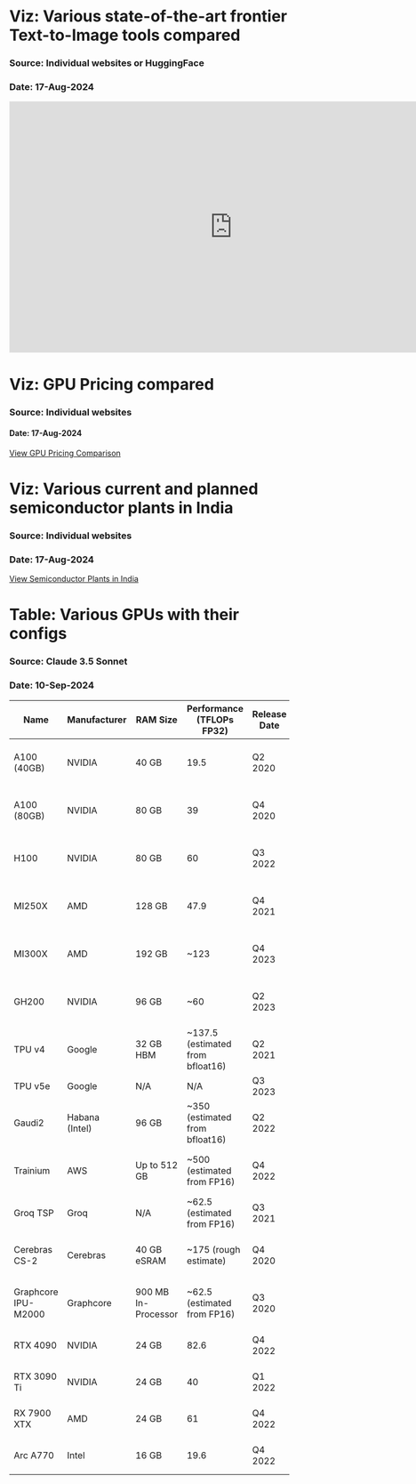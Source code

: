 # Viz: Various state-of-the-art frontier Text-to-Image tools compared
### Source: Individual websites or HuggingFace
### Date: 17-Aug-2024

<!DOCTYPE html>
<html lang="en">
<head>
    <meta charset="UTF-8">
    <meta name="viewport" content="width=device-width, initial-scale=1.0">
    <title>Figma Embed</title>
</head>
<body>

<iframe style="border: 1px solid rgba(0, 0, 0, 0.1);" width="800" height="450" src="https://www.figma.com/embed?embed_host=share&url=https://www.figma.com/embed?embed_host=share&url=https%3A%2F%2Fwww.figma.com%2Fboard%2F31ubjGVmluozgcJJnTdrO1%2FText-to-Image-Tools-Comparision-17Aug2024%3Ft%3DsPVN8w2tpFbN9FP7-1" allowfullscreen></iframe>

</body>
</html>



# Viz: GPU Pricing compared
### Source: Individual websites
#### Date: 17-Aug-2024
[View GPU Pricing Comparison](https://olabs-ai.github.io/genai-observations/gpu_pricing.html)


# Viz: Various current and planned semiconductor plants in India
### Source: Individual websites
### Date: 17-Aug-2024
[View Semiconductor Plants in India](https://olabs-ai.github.io/genai-observations/semiconductor_companies_india2.html)

# Table: Various GPUs with their configs
### Source: Claude 3.5 Sonnet
### Date: 10-Sep-2024
| Name | Manufacturer | RAM Size | Performance (TFLOPs FP32) | Release Date | Architecture | Cores/Units | Cluster Config | Total Accelerator Size | Additional Info | Source URLs |
|------|--------------|----------|---------------------------|---------------|---------------|-------------|----------------|------------------------|-----------------|-------------|
| A100 (40GB) | NVIDIA | 40 GB | 19.5 | Q2 2020 | Ampere | 6912 CUDA cores | DGX A100 (8 GPUs) | 320 GB | 156 TFLOPs per system | https://www.nvidia.com/en-us/data-center/a100/ https://www.nvidia.com/en-us/data-center/dgx-a100/ |
| A100 (80GB) | NVIDIA | 80 GB | 39 | Q4 2020 | Ampere | 6912 CUDA cores | DGX A100 (8 GPUs) | 640 GB | 312 TFLOPs per system | https://www.nvidia.com/en-us/data-center/a100/ https://www.nvidia.com/en-us/data-center/dgx-a100/ |
| H100 | NVIDIA | 80 GB | 60 | Q3 2022 | Hopper | 16896 CUDA cores | DGX H100 (8 GPUs) | 640 GB | 480 TFLOPs per system | https://www.nvidia.com/en-us/data-center/h100/ https://www.nvidia.com/en-us/data-center/dgx-h100/ |
| MI250X | AMD | 128 GB | 47.9 | Q4 2021 | CDNA 2 | 14080 stream processors | 8-way config | 1024 GB | 383.2 TFLOPs per system | https://www.amd.com/en/products/server-accelerators/instinct-mi250x |
| MI300X | AMD | 192 GB | ~123 | Q4 2023 | CDNA 3 | 14080 stream processors | 8-way config | 1536 GB | ~984 TFLOPs per system | https://www.amd.com/en/products/server-accelerators/instinct-mi300 |
| GH200 | NVIDIA | 96 GB | ~60 | Q2 2023 | Hopper | 16896 CUDA cores | Up to 256 nodes | 24,576 GB | ~15,360 TFLOPs (256 nodes) | https://nvidianews.nvidia.com/news/nvidia-announces-gh200-grace-hopper-superchip |
| TPU v4 | Google | 32 GB HBM | ~137.5 (estimated from bfloat16) | Q2 2021 | TPU v4 | 4096 ALUs | TPU v4 pod (4096 chips) | 131,072 GB | 563,200 TFLOPs per pod | https://cloud.google.com/tpu/docs/system-architecture-tpu-vm https://cloud.google.com/blog/products/ai-machine-learning/google-cloud-launches-new-tpu-vms-for-artificial-intelligence-workloads |
| TPU v5e | Google | N/A | N/A | Q3 2023 | TPU v5 | N/A | TPU v5e pod (4096 chips) | N/A | N/A | https://cloud.google.com/blog/products/ai-machine-learning/announcing-cloud-tpu-v5e-and-a3-gpus |
| Gaudi2 | Habana (Intel) | 96 GB | ~350 (estimated from bfloat16) | Q2 2022 | Gaudi2 | 24 Tensor Processor Cores | 8-card server | 768 GB | ~2,800 TFLOPs per server | https://habana.ai/products/gaudi2/ |
| Trainium | AWS | Up to 512 GB | ~500 (estimated from FP16) | Q4 2022 | AWS Trainium | N/A | Trn1.32xlarge (16 chips) | Up to 8,192 GB | ~8,000 TFLOPs per instance | https://aws.amazon.com/machine-learning/trainium/ |
| Groq TSP | Groq | N/A | ~62.5 (estimated from FP16) | Q3 2021 | LPU | N/A | GroqRack (32 chips) | N/A | ~2,000 TFLOPs per rack | https://groq.com/technology/ |
| Cerebras CS-2 | Cerebras | 40 GB eSRAM | ~175 (rough estimate) | Q4 2020 | WSE-2 | 850,000 cores | Single wafer-scale chip | 40 GB | Unique wafer-scale design | https://www.cerebras.net/product-system/ |
| Graphcore IPU-M2000 | Graphcore | 900 MB In-Processor | ~62.5 (estimated from FP16) | Q3 2020 | Colossus Mk2 | 1472 IPU-Cores | IPU-POD64 (16 M2000s) | 57.6 GB | 1,000 TFLOPs per POD64 | https://www.graphcore.ai/products/ipu-m2000 https://www.graphcore.ai/products/bow-pod |
| RTX 4090 | NVIDIA | 24 GB | 82.6 | Q4 2022 | Ada Lovelace | 16384 CUDA cores | N/A (consumer GPU) | 24 GB | Consumer flagship | https://www.nvidia.com/en-us/geforce/graphics-cards/40-series/rtx-4090/ |
| RTX 3090 Ti | NVIDIA | 24 GB | 40 | Q1 2022 | Ampere | 10752 CUDA cores | N/A (consumer GPU) | 24 GB | Previous gen flagship | https://www.nvidia.com/en-us/geforce/graphics-cards/30-series/rtx-3090-3090ti/ |
| RX 7900 XTX | AMD | 24 GB | 61 | Q4 2022 | RDNA 3 | 6144 stream processors | N/A (consumer GPU) | 24 GB | AMD consumer flagship | https://www.amd.com/en/products/graphics/amd-radeon-rx-7900xtx |
| Arc A770 | Intel | 16 GB | 19.6 | Q4 2022 | Alchemist | 512 Xe cores | N/A (consumer GPU) | 16 GB | Intel's top consumer GPU | https://www.intel.com/content/www/us/en/products/sku/227957/intel-arc-a770-graphics-16gb/specifications.html |
